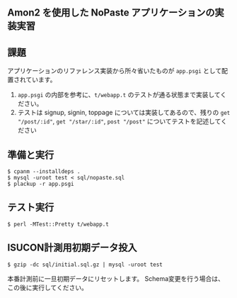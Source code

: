 Amon2 を使用した NoPaste アプリケーションの実装実習
------------------------------------------------

課題
-----
アプリケーションのリファレンス実装から所々省いたものが `app.psgi` として配置されています。

1. `app.psgi` の内部を参考に、`t/webapp.t` のテストが通る状態まで実装してください。
2. テストは signup, signin, toppage については実装してあるので、残りの `get "/post/:id"`, `get "/star/:id"`, `post "/post"` についてテストを記述してください


準備と実行
-----

```
$ cpanm --installdeps .
$ mysql -uroot test < sql/nopaste.sql
$ plackup -r app.psgi
```

テスト実行
----------

```
$ perl -MTest::Pretty t/webapp.t
```

ISUCON計測用初期データ投入
---------------------------

```
$ gzip -dc sql/initial.sql.gz | mysql -uroot test
```

本番計測前に一旦初期データにリセットします。
Schema変更を行う場合は、この後に実行してください。
